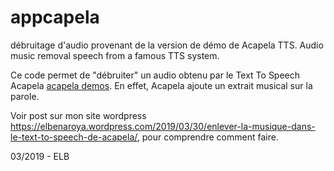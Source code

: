 # appcapela
débruitage d'audio provenant de la version de démo de Acapela TTS.
Audio music removal speech from a famous TTS system.

Ce code permet de "débruiter" un audio obtenu par le Text To Speech Acapela [acapela demos](https://www.acapela-group.com/fr/demos/).
En effet, Acapela ajoute un extrait musical sur la parole.

Voir post sur mon site wordpress https://elbenaroya.wordpress.com/2019/03/30/enlever-la-musique-dans-le-text-to-speech-de-acapela/, pour comprendre comment faire.

03/2019 - ELB
